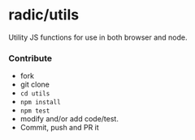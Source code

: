 # radic/utils
Utility JS functions for use in both browser and node.


### Contribute
- fork
- git clone 
- `cd utils`
- `npm install`
- `npm test`
- modify and/or add code/test. 
- Commit, push and PR it
